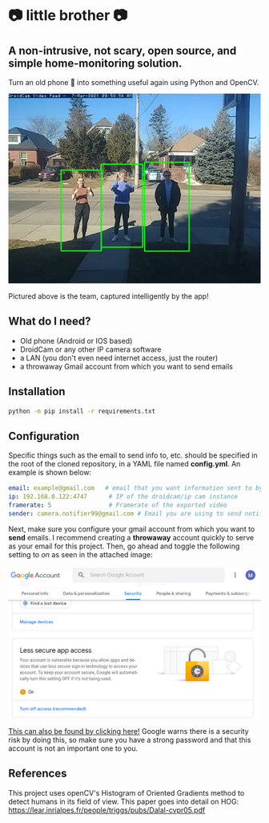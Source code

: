 # :camera: little brother :camera:
## A non-intrusive, not scary, open source, and simple home-monitoring solution. 

Turn an old phone 📱 into something useful again using Python and OpenCV. 

![The team](./doc/demo.jpg)

Pictured above is the team, captured intelligently by the app!
## What do I need? 

* Old phone (Android or IOS based)
* DroidCam or any other IP camera software
* a LAN (you don't even need internet access, just the router)
* a throwaway Gmail account from which you want to send emails 
## Installation
```bash
python -m pip install -r requirements.txt
```
## Configuration

Specific things such as the email to send info to, etc. should be specified in the root of the cloned repository,
in a YAML file named __config.yml__. An example is shown below:

```yaml
email: example@gmail.com   # email that you want information sent to by the application
ip: 192.168.0.122:4747      # IP of the droidcam/ip cam instance
framerate: 5                # Framerate of the exported video
sender: camera.notifier99@gmail.com # Email you are using to send notifications
```
Next, make sure you configure your gmail account from which you want to **send** emails. I recommend creating a **throwaway** account quickly to serve as your email for this project. Then, go ahead and toggle the following setting to *on* as seen in the attached image:

![google settings](https://github.com/mmione/little-brother/blob/master/doc/google-settings.png)

[This can also be found by clicking here!](https://myaccount.google.com/security) Google warns there is a security risk by doing this, so make sure you have a strong password and that this account is not an important one to you.

## References

This project uses openCV's Histogram of Oriented Gradients method to detect humans in its field of view. This paper goes 
into detail on HOG: https://lear.inrialpes.fr/people/triggs/pubs/Dalal-cvpr05.pdf 



